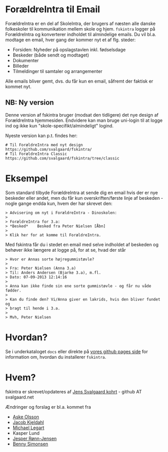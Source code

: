 ForældreIntra til Email
=======================

ForældreIntra er en del af SkoleIntra, der brugers af næsten alle danske folkeskoler til kommunikation mellem skole og hjem. ```fskintra``` logger på ForældreIntra og konverterer indholdet til almindelige emails. Du vil bl.a. modtage en email, hver gang der kommer nyt et af flg. steder:

* Forsiden: Nyheder på opslagstavlen inkl. fødselsdage
* Beskeder (både sendt og modtaget)
* Dokumenter
* Billeder
* Tilmeldinger til samtaler og arrangementer

Alle emails bliver gemt, dvs. du får kun en email, såfremt der faktisk er kommet nyt.

NB: Ny version
--------------

Denne version af fskintra bruger (modsat den tidligere) det nye design af ForældreIntra hjemmesiden. Endvidere kan man bruge uni-login til at logge ind og ikke kun "skole-specifikt/almindeligt" logind.

Nyeste version kan p.t. findes her:

    # Til ForældreIntra med nyt design
    https://github.com/svalgaard/fskintra/
    # Til ForældreIntra Classic
    https://github.com/svalgaard/fskintra/tree/classic

Eksempel
========

Som standard tilbyde ForældreIntra at sende dig en email hvis der er nye beskeder eller andet, men du får kun overskriften/første linje af beskeden - nogle gange endda kun, hvem der har skrevet den:

```
> Advisering om nyt i ForældreIntra - Dinoskolen:
>
> ForældreIntra for 3.a:
> *Besked*    Besked fra Peter Nielsen [Åbn]
>
> Klik her for at komme til ForældreIntra.
```

Med fskintra får du i stedet en email med selve indholdet af beskeden
og behøver ikke længere at logge på, for at se, hvad der står

```
> Hvor er Annas sorte højregummistøvle?
>
> Fra: Peter Nielsen (Anna 3.a)
> Til: Anders Andersen (Bjarke 3.a), m.fl.
> Dato: 07-09-2013 12:14:16
>
> Anna kan ikke finde sin ene sorte gummistøvle - og får nu våde fødder.
>
> Kan du finde den? Vi/Anna giver en lakrids, hvis den bliver fundet og
> bragt til hende i 3.a.
>
> Mvh, Peter Nielsen
```

Hvordan?
========

Se i underkataloget ```docs``` eller direkte på
[vores github pages side](https://svalgaard.github.io/fskintra/)  for information om, hvordan du installerer ```fskintra```.


Hvem?
=====

fskintra er skrevet/opdateres af
[Jens Svalgaard kohrt](http://svalgaard.net/jens/) - github AT svalgaard.net

Ændringer og forslag er bl.a. kommet fra
* [Aske Olsson](https://github.com/dvaske)
* [Jacob Kjeldahl](https://github.com/kjeldahl)
* [Michael Legart](https://github.com/legart)
* Kasper Lund
* [Jesper Rønn-Jensen](https://github.com/jesperronn)
* [Benny Simonsen](https://github.com/bennyslbs)
